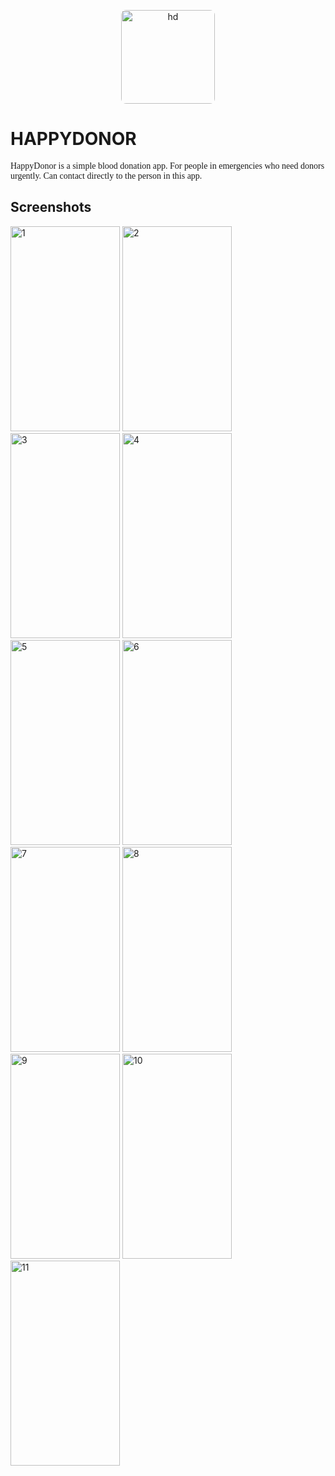 <p align="center">
<img style= "border-radius : 8px " height="150px" width="150px" src="https://user-images.githubusercontent.com/92852926/179365948-c4cd52b1-0cfe-40b3-be68-626b99283212.png" alt="hd"/>
</p>

# HAPPYDONOR

<p style="font-family: consolas">HappyDonor is a simple blood donation app. For people in emergencies who need donors urgently. Can contact directly to the person in this app.</p>

## Screenshots

<p>
<img height="328px" width="175px" src="https://user-images.githubusercontent.com/92852926/179366184-7d77ed69-ca88-4cbf-9508-18d7a84dfbca.png" alt="1"/>
<img height="328px" width="175px" src="https://user-images.githubusercontent.com/92852926/179366185-35cb04f5-8f34-463f-9939-e9e4514a9941.png" alt="2"/>
<img height="328px" width="175px" src="https://user-images.githubusercontent.com/92852926/179366186-8107bb25-cb39-4af0-a2d1-b845f3c5677c.png" alt="3"/>
<img height="328px" width="175px" src="https://user-images.githubusercontent.com/92852926/179366188-f7df07ba-3d32-4286-85cb-bb30b6991ede.png" alt="4"/>
<img height="328px" width="175px" src="https://user-images.githubusercontent.com/92852926/179366189-0e02a0f1-5089-4046-8770-32e4ad4c5983.png" alt="5"/>
<img height="328px" width="175px" src="https://user-images.githubusercontent.com/92852926/179366175-572cd6ee-b991-458e-b264-af251f367757.png" alt="6"/>
<img height="328px" width="175px" src="https://user-images.githubusercontent.com/92852926/179366178-3aac3dbd-471e-4dd0-8d71-30100b5aa200.png" alt="7"/>
<img height="328px" width="175px" src="https://user-images.githubusercontent.com/92852926/179366179-f2f829de-d9c2-4cb2-bb8e-3ea5988da477.png" alt="8"/>
<img height="328px" width="175px" src="https://user-images.githubusercontent.com/92852926/179366180-88db2ab4-49cb-469f-81ce-1881b3f8d649.png" alt="9"/>
<img height="328px" width="175px" src="https://user-images.githubusercontent.com/92852926/179366181-97be9c6b-a00a-4cbc-be64-a9370da30607.png" alt="10"/>
<img height="328px" width="175px" src="https://user-images.githubusercontent.com/92852926/179366183-0d9f85c4-9828-4cb6-99c4-9515ccd89092.png" alt="11"/>
</p>
